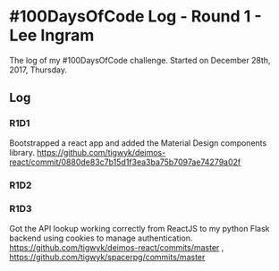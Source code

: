 # #100DaysOfCode Log - Round 1 - Lee Ingram

The log of my #100DaysOfCode challenge. Started on December 28th, 2017, Thursday.

## Log

### R1D1 
Bootstrapped a react app and added the Material Design components library. https://github.com/tigwyk/deimos-react/commit/0880de83c7b15d1f3ea3ba75b7097ae74279a02f

### R1D2


### R1D3
Got the API lookup working correctly from ReactJS to my python Flask backend using cookies to manage authentication. https://github.com/tigwyk/deimos-react/commits/master , https://github.com/tigwyk/spacerpg/commits/master

